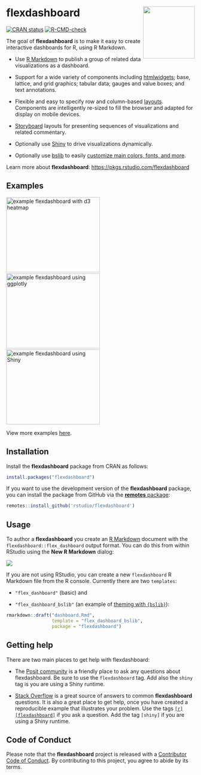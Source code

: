 
<!-- README.md is generated from README.Rmd. Please edit that file -->

# flexdashboard <a href='https://pkgs.rstudio.com/flexdashboard'><img src='man/figures/logo.png' align="right" height="138.5" /></a>

<!-- badges: start -->

[![CRAN
status](https://www.r-pkg.org/badges/version/flexdashboard)](https://CRAN.R-project.org/package=flexdashboard)
[![R-CMD-check](https://github.com/rstudio/flexdashboard/actions/workflows/R-CMD-check.yaml/badge.svg)](https://github.com/rstudio/flexdashboard/actions)
<!-- badges: end -->

The goal of **flexdashboard** is to make it easy to create interactive
dashboards for R, using R Markdown.

- Use [R Markdown](https://rmarkdown.rstudio.com) to publish a group of
  related data visualizations as a dashboard.

- Support for a wide variety of components including
  [htmlwidgets](https://www.htmlwidgets.org); base, lattice, and grid
  graphics; tabular data; gauges and value boxes; and text annotations.

- Flexible and easy to specify row and column-based
  [layouts](https://pkgs.rstudio.com/flexdashboard/articles/layouts.html).
  Components are intelligently re-sized to fill the browser and adapted
  for display on mobile devices.

- [Storyboard](https://pkgs.rstudio.com/flexdashboard/articles/using.html#storyboards-1)
  layouts for presenting sequences of visualizations and related
  commentary.

- Optionally use [Shiny](https://shiny.posit.co/) to drive
  visualizations dynamically.

- Optionally use [bslib](https://rstudio.github.io/bslib/) to easily
  [customize main colors, fonts, and
  more](https://pkgs.rstudio.com/flexdashboard/articles/theme.html).

Learn more about **flexdashboard**:
<https://pkgs.rstudio.com/flexdashboard>

## Examples

<a href="https://testing-apps.shinyapps.io/flexdashboard-d3heatmap/"><img src="https://pkgs.rstudio.com/flexdashboard/articles/images/htmlwidgets-d3heatmap.png" width=250 height=200 alt="example flexdashboard with d3 heatmap"></img></a>  <a href="https://testing-apps.shinyapps.io/flexdashboard-ggplotly/"><img src="https://pkgs.rstudio.com/flexdashboard/articles/images/plotly.png" width=250 height=200 alt="example flexdashboard using ggplotly"></img></a>  <a href="https://jjallaire.shinyapps.io/shiny-biclust/"><img src="https://pkgs.rstudio.com/flexdashboard/articles/images/shiny-biclust.png" width=250 height=200 alt="example flexdashboard using Shiny"></img></a>

View more examples
[here](https://pkgs.rstudio.com/flexdashboard/articles/examples.html).

## Installation

Install the **flexdashboard** package from CRAN as follows:

``` r
install.packages("flexdashboard")
```

If you want to use the development version of the **flexdashboard**
package, you can install the package from GitHub via the [**remotes**
package](https://remotes.r-lib.org):

``` r
remotes::install_github('rstudio/flexdashboard')
```

## Usage

To author a **flexdashboard** you create an [R
Markdown](https://rmarkdown.rstudio.com) document with the
`flexdashboard::flex_dashboard` output format. You can do this from
within RStudio using the **New R Markdown** dialog:

![](man/figures/NewRMarkdown.png)

If you are not using RStudio, you can create a new `flexdashboard` R
Markdown file from the R console. Currently there are two `templates`:

- `"flex_dashboard"` (basic) and

- `"flex_dashboard_bslib"` (an example of [theming with
  `{bslib}`](https://pkgs.rstudio.com/flexdashboard/articles/theme.html)):

``` r
rmarkdown::draft("dashboard.Rmd",
                 template = "flex_dashboard_bslib",
                 package = "flexdashboard")
```

## Getting help

There are two main places to get help with flexdashboard:

- The [Posit
  community](https://forum.posit.co/tag/flexdashboard)
  is a friendly place to ask any questions about flexdashboard. Be sure
  to use the `flexdashboard` tag. Add also the `shiny` tag is you are
  using a Shiny runtime.

- [Stack
  Overflow](https://stackoverflow.com/questions/tagged/flexdashboard) is
  a great source of answers to common **flexdashboard** questions. It is
  also a great place to get help, once you have created a reproducible
  example that illustrates your problem. Use the tags
  [`[r][flexdashboard]`](https://stackoverflow.com/questions/tagged/flexdashboard+r)
  if you ask a question. Add the tag `[shiny]` if you are using a Shiny
  runtime.

## Code of Conduct

Please note that the **flexdashboard** project is released with a
[Contributor Code of
Conduct](https://pkgs.rstudio.com/flexdashboard/CODE_OF_CONDUCT.html).
By contributing to this project, you agree to abide by its terms.

